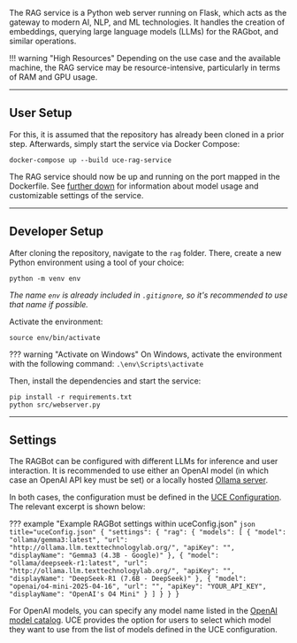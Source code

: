 The RAG service is a Python web server running on Flask, which acts as the gateway to modern AI, NLP, and ML technologies. It handles the creation of embeddings, querying large language models (LLMs) for the RAGbot, and similar operations.

!!! warning "High Resources"
    Depending on the use case and the available machine, the RAG service may be resource-intensive, particularly in terms of RAM and GPU usage.

<hr/>

## User Setup

For this, it is assumed that the repository has already been cloned in a prior step. Afterwards, simply start the service via Docker Compose:

```
docker-compose up --build uce-rag-service
```

The RAG service should now be up and running on the port mapped in the Dockerfile. See [further down](#settings) for information about model usage and customizable settings of the service.

<hr/>

## Developer Setup

After cloning the repository, navigate to the `rag` folder. There, create a new Python environment using a tool of your choice:


```
python -m venv env
```

*The name `env` is already included in `.gitignore`, so it's recommended to use that name if possible.*

Activate the environment:

```
source env/bin/activate
```

??? warning "Activate on Windows"
    On Windows, activate the environment with the following command:
    ```
    .\env\Scripts\activate
    ```

Then, install the dependencies and start the service:

```
pip install -r requirements.txt
python src/webserver.py
```

<hr/>

## Settings

The RAGBot can be configured with different LLMs for inference and user interaction. It is recommended to use either an OpenAI model (in which case an OpenAI API key must be set) or a locally hosted [Ollama server](https://ollama.com/).

In both cases, the configuration must be defined in the [UCE Configuration](configuration.md). The relevant excerpt is shown below:

??? example "Example RAGBot settings within uceConfig.json"
    ```json title="uceConfig.json"
    {
      "settings": {
        "rag": {
          "models": [
            {
              "model": "ollama/gemma3:latest",
              "url": "http://ollama.llm.texttechnologylab.org/",
              "apiKey": "",
              "displayName": "Gemma3 (4.3B - Google)"
            },
            {
              "model": "ollama/deepseek-r1:latest",
              "url": "http://ollama.llm.texttechnologylab.org/",
              "apiKey": "",
              "displayName": "DeepSeek-R1 (7.6B - DeepSeek)"
            },
            {
              "model": "openai/o4-mini-2025-04-16",
              "url": "",
              "apiKey": "YOUR_API_KEY",
              "displayName": "OpenAI's O4 Mini"
            }
          ]
        }
      }
    }
    ```

For OpenAI models, you can specify any model name listed in the [OpenAI model catalog](https://platform.openai.com/docs/models). UCE provides the option for users to select which model they want to use from the list of models defined in the UCE configuration.

